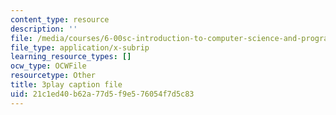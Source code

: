 ```yaml
---
content_type: resource
description: ''
file: /media/courses/6-00sc-introduction-to-computer-science-and-programming-spring-2011/21c1ed40b62a77d5f9e576054f7d5c83_5gt2WDBl8-0.srt
file_type: application/x-subrip
learning_resource_types: []
ocw_type: OCWFile
resourcetype: Other
title: 3play caption file
uid: 21c1ed40-b62a-77d5-f9e5-76054f7d5c83
---
```

